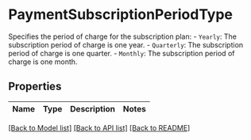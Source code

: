 # PaymentSubscriptionPeriodType

Specifies the period of charge for the subscription plan: - `Yearly`: The subscription period of charge is one year. - `Quarterly`: The subscription period of charge is one quarter. - `Monthly`: The subscription period of charge is one month. 

## Properties

Name | Type | Description | Notes
------------ | ------------- | ------------- | -------------

[[Back to Model list]](../README.md#documentation-for-models) [[Back to API list]](../README.md#documentation-for-api-endpoints) [[Back to README]](../README.md)


